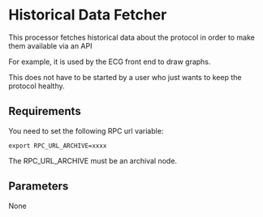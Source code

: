 # Historical Data Fetcher

This processor fetches historical data about the protocol in order to make them available via an API

For example, it is used by the ECG front end to draw graphs.

This does not have to be started by a user who just wants to keep the protocol healthy.

## Requirements

You need to set the following RPC url variable:

`export RPC_URL_ARCHIVE=xxxx`

The RPC_URL_ARCHIVE must be an archival node.

## Parameters

None